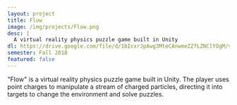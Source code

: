 ```yaml
---
layout: project
title: Flow
image: /img/projects/Flow.png
desc: |
  A virtual reality physics puzzle game built in Unity
dl: https://drive.google.com/file/d/1bIcxrJpAwg3MteCAnwmeZZfLZNClYOgM/view
semester: Fall 2018
featured: false
---
```

"Flow" is a virtual reality physics puzzle game built in Unity. The player uses point charges to manipulate a stream of charged particles, directing it into targets to change the environment and solve puzzles.